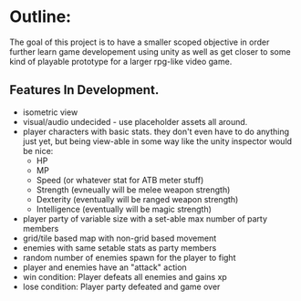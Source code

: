 # Outline:
The goal of this project is to have a smaller scoped objective in order further learn game developement using unity as well as get closer to some kind of playable prototype for a larger rpg-like video game.

## Features In Development.
- isometric view
- visual/audio undecided - use placeholder assets all around.
- player characters with basic stats. they don't even have to do anything just yet, but being view-able in some way like the unity inspector would be nice:
  - HP
  - MP
  - Speed (or whatever stat for ATB meter stuff)
  - Strength (evneually will be melee weapon strength)
  - Dexterity (eventually will be ranged weapon strength)
  - Intelligence (eventually will be magic strength)
- player party of variable size with a set-able max number of party members
- grid/tile based map with non-grid based movement
- enemies with same setable stats as party members
- random number of enemies spawn for the player to fight
- player and enemies have an "attack" action
- win condition: Player defeats all enemies and gains xp
- lose condition: Player party defeated and game over
